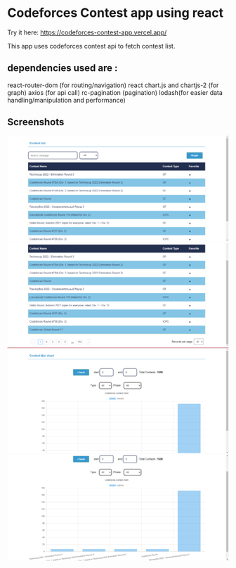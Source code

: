 # Codeforces Contest app using react

Try it here:
https://codeforces-contest-app.vercel.app/

This app uses codeforces contest api to fetch contest list.

## dependencies used are :

react-router-dom (for routing/navigation)
react chart.js and chartjs-2 (for graph)
axios (for api call)
rc-pagination (pagination)
lodash(for easier data handling/manipulation and performance)

## Screenshots

![Contest List](/screenshots/home.png)
![Contest List 2](/screenshots/home2.png)
![graph](/screenshots/graph.png)
![graph 2](/screenshots/graph2.png)
